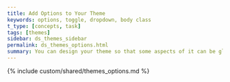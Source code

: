 ```yaml
---
title: Add Options to Your Theme
keywords: options, toggle, dropdown, body class
t_type: [concepts, task]
tags: [themes]
sidebar: ds_themes_sidebar
permalink: ds_themes_options.html
summary: You can design your theme so that some aspects of it can be globally changed. For example, you might want site owners to be able to turn search off and on, or determine how to align the menu. Or you might want them to be able to change the color or size of something. These choices are created with options and controlled with styles.
---
```

{% include custom/shared/themes_options.md %}
